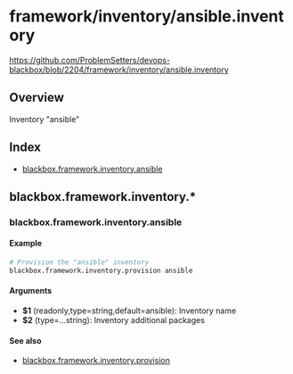 # framework/inventory/ansible.inventory

https://github.com/ProblemSetters/devops-blackbox/blob/2204/framework/inventory/ansible.inventory

## Overview

Inventory "ansible"

## Index

* [blackbox.framework.inventory.ansible](#blackboxframeworkinventoryansible)

## blackbox.framework.inventory.*

### blackbox.framework.inventory.ansible

#### Example

```bash
# Provision the "ansible" inventory
blackbox.framework.inventory.provision ansible
```

#### Arguments

* **$1** (readonly,type=string,default=ansible): Inventory name
* **$2** (type=...string): Inventory additional packages

#### See also

* [blackbox.framework.inventory.provision](#blackboxframeworkinventoryprovision)


